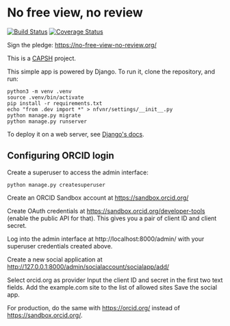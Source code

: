 No free view, no review
=======================

[![Build Status](https://travis-ci.org/dissemin/no-free-view-no-review.svg?branch=master)](https://travis-ci.org/dissemin/no-free-view-no-review)
[![Coverage Status](https://coveralls.io/repos/dissemin/no-free-view-no-review/badge.svg?branch=master&service=github)](https://coveralls.io/github/dissemin/no-free-view-no-review?branch=master)

Sign the pledge: https://no-free-view-no-review.org/

This is a [CAPSH](https://association.dissem.in/) project.

This simple app is powered by Django. To run it, clone the repository, and run:

```
python3 -m venv .venv
source .venv/bin/activate
pip install -r requirements.txt
echo "from .dev import *" > nfvnr/settings/__init__.py
python manage.py migrate
python manage.py runserver
```

To deploy it on a web server, see [Django's docs](https://docs.djangoproject.com/en/3.0/howto/deployment/).

Configuring ORCID login
-----------------------

Create a superuser to access the admin interface:

```
python manage.py createsuperuser
```

Create an ORCID Sandbox account at https://sandbox.orcid.org/

Create OAuth credentials at https://sandbox.orcid.org/developer-tools (enable the public API for that).
This gives you a pair of client ID and client secret.

Log into the admin interface at http://localhost:8000/admin/ with your superuser credentials created above.

Create a new social application at http://127.0.0.1:8000/admin/socialaccount/socialapp/add/

Select orcid.org as provider
Input the client ID and secret in the first two text fields.
Add the example.com site to the list of allowed sites
Save the social app.

For production, do the same with https://orcid.org/ instead of https://sandbox.orcid.org/.

